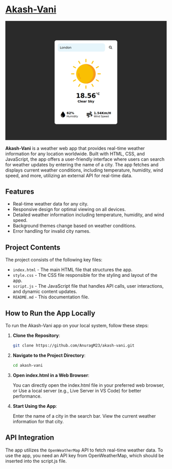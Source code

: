 
# [Akash-Vani](https://anuragm23.github.io/akash-vani/)

![cover-picture](assets/coverPicture.png) 

**Akash-Vani** is a weather web app that provides real-time weather information for any location worldwide. Built with HTML, CSS, and JavaScript, the app offers a user-friendly interface where users can search for weather updates by entering the name of a city. The app fetches and displays current weather conditions, including temperature, humidity, wind speed, and more, utilizing an external API for real-time data.

## Features

- Real-time weather data for any city.
- Responsive design for optimal viewing on all devices.
- Detailed weather information including temperature, humidity, and wind speed.
- Background themes change based on weather conditions.
- Error handling for invalid city names.

## Project Contents

The project consists of the following key files:

- `index.html` - The main HTML file that structures the app.
- `style.css` - The CSS file responsible for the styling and layout of the app.
- `script.js` - The JavaScript file that handles API calls, user interactions, and dynamic content updates.
- `README.md` - This documentation file.

## How to Run the App Locally

To run the Akash-Vani app on your local system, follow these steps:

1. **Clone the Repository**:
   ```bash
   git clone https://github.com/AnuragM23/akash-vani.git
   ```

2. **Navigate to the Project Directory**:

    ```bash
    cd akash-vani
    ```

3. **Open index.html in a Web Browser**:
    
    You can directly open the index.html file in your preferred web browser, or
    Use a local server (e.g., Live Server in VS Code) for better performance.

4. **Start Using the App**:

    Enter the name of a city in the search bar.
    View the current weather information for that city.

## API Integration

The app utilizes the ```OpenWeatherMap``` API to fetch real-time weather data. To use the app, you need an API key from OpenWeatherMap, which should be inserted into the script.js file.

